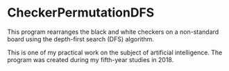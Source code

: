 # CheckerPermutationDFS
This program rearranges the black and white checkers on a non-standard board using the depth-first search (DFS) algorithm.

This is one of my practical work on the subject of artificial intelligence. 
The program was created during my fifth-year studies in 2018.
